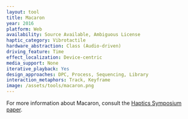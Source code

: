```yaml
---
layout: tool
title: Macaron
year: 2016
platform: Web
availability: Source Available, Ambiguous License
haptic_category: Vibrotactile
hardware_abstraction: Class (Audio-driven)
driving_feature: Time
effect_localization: Device-centric
media_support: None
iterative_playback: Yes
design_approaches: DPC, Process, Sequencing, Library
interaction_metaphors: Track, Keyframe
image: /assets/tools/macaron.png
---
```

For more information about Macaron, consult the [Haptics Symposium paper](https://doi.org/10.1109/HAPTICS.2016.7463155).
